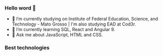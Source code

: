 ### Hello word 👋

- 🔭 I’m currently studying on Institute of Federal Education, Science, and Technology - Mato Grosso | I'm also studying EAD at Cod3r.
- 🌱 I’m currently learning SQL, React and Angular 9.
- 💬 Ask me about JavaScript, HTML and CSS.

### Best technologies

<div>
  <link rel="stylesheet" href="https://cdn.jsdelivr.net/gh/devicons/devicon@v2.15.1/devicon.min.css" width="60">
  <link rel="stylesheet" href="https://cdn.jsdelivr.net/gh/devicons/devicon@v2.15.1/devicon.min.css">
  <link rel="stylesheet" href="https://cdn.jsdelivr.net/gh/devicons/devicon@v2.15.1/devicon.min.css">
  <link rel="stylesheet" href="https://cdn.jsdelivr.net/gh/devicons/devicon@v2.15.1/devicon.min.css">
  <link rel="stylesheet" href="https://cdn.jsdelivr.net/gh/devicons/devicon@v2.15.1/devicon.min.css">
  <link rel="stylesheet" href="https://cdn.jsdelivr.net/gh/devicons/devicon@v2.15.1/devicon.min.css">
</div>
